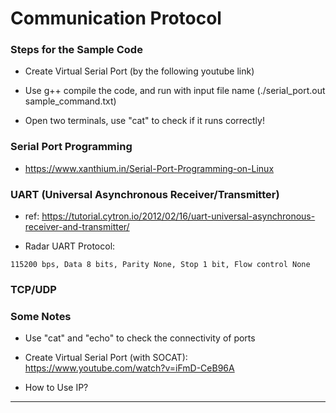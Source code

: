 # Communication Protocol

### Steps for the Sample Code

- Create Virtual Serial Port (by the following youtube link)  

- Use g++ compile the code, and run with input file name (./serial_port.out sample_command.txt)  

- Open two terminals, use "cat" to check if it runs correctly!  



### Serial Port Programming

- https://www.xanthium.in/Serial-Port-Programming-on-Linux 



### UART (Universal Asynchronous Receiver/Transmitter)

- ref: https://tutorial.cytron.io/2012/02/16/uart-universal-asynchronous-receiver-and-transmitter/  

- Radar UART Protocol:
```
115200 bps, Data 8 bits, Parity None, Stop 1 bit, Flow control None
```




### TCP/UDP




### Some Notes

- Use "cat" and "echo" to check the connectivity of ports

- Create Virtual Serial Port (with SOCAT): https://www.youtube.com/watch?v=iFmD-CeB96A  

- How to Use IP?

---